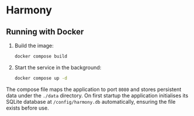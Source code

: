 # Harmony

## Running with Docker

1. Build the image:

   ```bash
   docker compose build
   ```

2. Start the service in the background:

   ```bash
   docker compose up -d
   ```

The compose file maps the application to port `8080` and stores persistent data under the `./data` directory. On first startup the application initialises its SQLite database at `/config/harmony.db` automatically, ensuring the file exists before use.
